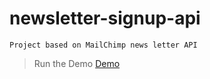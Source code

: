 # newsletter-signup-api
```
Project based on MailChimp news letter API  
```
>Run the Demo [Demo](https://protected-sea-66980.herokuapp.com/)

